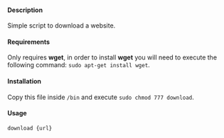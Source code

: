 #### Description
Simple script to download a website.

#### Requirements
Only requires **wget**, in order to install **wget** you will need to execute the following command: `sudo apt-get install wget`.

#### Installation
Copy this file inside `/bin` and execute `sudo chmod 777 download`.

#### Usage
`download {url}`
